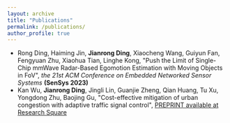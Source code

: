 ```yaml
---
layout: archive
title: "Publications"
permalink: /publications/
author_profile: true
---
```


- Rong Ding, Haiming Jin, **Jianrong Ding**, Xiaocheng Wang, Guiyun Fan, Fengyuan Zhu, Xiaohua Tian, Linghe Kong, "Push the Limit of Single-Chip mmWave Radar-Based Egomotion Estimation with Moving Objects in FoV", *the 21st ACM Conference on Embedded Networked Sensor Systems* **(SenSys 2023)**
- Kan Wu, **Jianrong Ding**, Jingli Lin, Guanjie Zheng, Qian Huang, Tu Xu, Yongdong Zhu, Baojing Gu, "Cost-effective mitigation of urban congestion with adaptive traffic signal control", [PREPRINT available at Research Square](https://doi.org/10.21203/rs.3.rs-3176883/v1)
